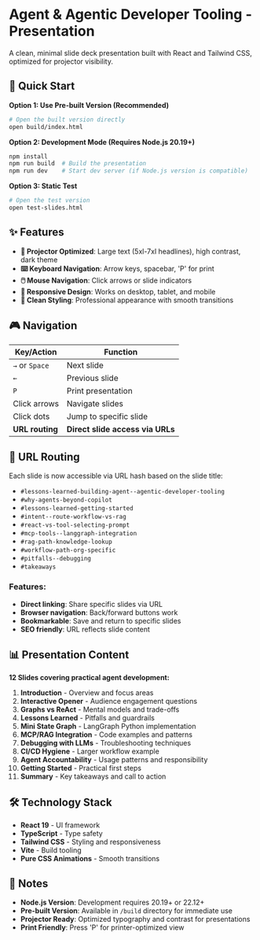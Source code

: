 # Agent & Agentic Developer Tooling - Presentation

A clean, minimal slide deck presentation built with React and Tailwind CSS, optimized for projector visibility.

## 🚀 Quick Start

**Option 1: Use Pre-built Version (Recommended)**
```bash
# Open the built version directly
open build/index.html
```

**Option 2: Development Mode (Requires Node.js 20.19+)**
```bash
npm install
npm run build  # Build the presentation
npm run dev    # Start dev server (if Node.js version is compatible)
```

**Option 3: Static Test**
```bash
# Open the test version
open test-slides.html
```

## ✨ Features

- **🎯 Projector Optimized**: Large text (5xl-7xl headlines), high contrast, dark theme
- **⌨️ Keyboard Navigation**: Arrow keys, spacebar, 'P' for print
- **🖱️ Mouse Navigation**: Click arrows or slide indicators
- **📱 Responsive Design**: Works on desktop, tablet, and mobile
- **🎨 Clean Styling**: Professional appearance with smooth transitions

## 🎮 Navigation

| Key/Action | Function |
|------------|----------|
| `→` or `Space` | Next slide |
| `←` | Previous slide |
| `P` | Print presentation |
| Click arrows | Navigate slides |
| Click dots | Jump to specific slide |
| **URL routing** | **Direct slide access via URLs** |

## 🔗 URL Routing

Each slide is now accessible via URL hash based on the slide title:

- `#lessons-learned-building-agent--agentic-developer-tooling`
- `#why-agents-beyond-copilot`
- `#lessons-learned-getting-started`
- `#intent--route-workflow-vs-rag`
- `#react-vs-tool-selecting-prompt`
- `#mcp-tools--langgraph-integration`
- `#rag-path-knowledge-lookup`
- `#workflow-path-org-specific`
- `#pitfalls--debugging`
- `#takeaways`

### Features:
- **Direct linking**: Share specific slides via URL
- **Browser navigation**: Back/forward buttons work
- **Bookmarkable**: Save and return to specific slides
- **SEO friendly**: URL reflects slide content

## 📊 Presentation Content

**12 Slides covering practical agent development:**

1. **Introduction** - Overview and focus areas
2. **Interactive Opener** - Audience engagement questions
3. **Graphs vs ReAct** - Mental models and trade-offs
4. **Lessons Learned** - Pitfalls and guardrails
5. **Mini State Graph** - LangGraph Python implementation
6. **MCP/RAG Integration** - Code examples and patterns
7. **Debugging with LLMs** - Troubleshooting techniques
8. **CI/CD Hygiene** - Larger workflow example
9. **Agent Accountability** - Usage patterns and responsibility
10. **Getting Started** - Practical first steps
11. **Summary** - Key takeaways and call to action

## 🛠️ Technology Stack

- **React 19** - UI framework
- **TypeScript** - Type safety
- **Tailwind CSS** - Styling and responsiveness
- **Vite** - Build tooling
- **Pure CSS Animations** - Smooth transitions

## 📝 Notes

- **Node.js Version**: Development requires 20.19+ or 22.12+
- **Pre-built Version**: Available in `/build` directory for immediate use
- **Projector Ready**: Optimized typography and contrast for presentations
- **Print Friendly**: Press 'P' for printer-optimized view
